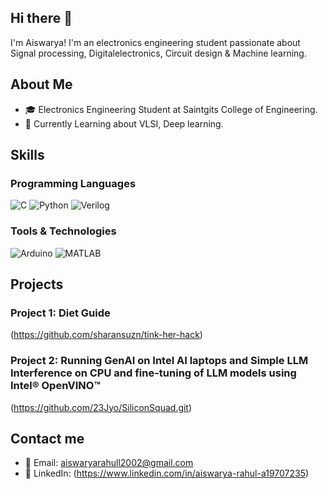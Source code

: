 ## Hi there 👋
   I'm Aiswarya! I'm an electronics engineering student passionate about  Signal processing, Digitalelectronics, Circuit design & Machine learning.

## About Me

- 🎓 Electronics Engineering Student at Saintgits College of Engineering.
- 🌱 Currently Learning about VLSI, Deep learning.

## Skills

### Programming Languages

![C](https://img.shields.io/badge/-C-00599C?style=flat&logo=c&logoColor=white)
![Python](https://img.shields.io/badge/-Python-3776AB?style=flat&logo=python&logoColor=white)
![Verilog](https://img.shields.io/badge/-Verilog-0D76A8?style=flat&logo=verilog&logoColor=white)

### Tools & Technologies

![Arduino](https://img.shields.io/badge/-Arduino-00979D?style=flat&logo=arduino&logoColor=white)
![MATLAB](https://img.shields.io/badge/-MATLAB-0076A8?style=flat&logo=mathworks&logoColor=white)

## Projects

### Project 1: Diet Guide

(https://github.com/sharansuzn/tink-her-hack)

### Project 2: Running GenAI on Intel AI laptops and Simple LLM Interference on CPU and fine-tuning of LLM models using Intel® OpenVINO™

(https://github.com/23Jyo/SiliconSquad.git)

## Contact me

- 📧 Email: aiswaryarahull2002@gmail.com
- 💼 LinkedIn: (https://www.linkedin.com/in/aiswarya-rahul-a19707235)
